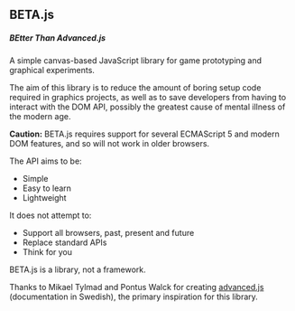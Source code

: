 ## BETA.js
##### BEtter Than Advanced.js
A simple canvas-based JavaScript library for game prototyping and graphical experiments.

The aim of this library is to reduce the amount of boring setup code required in graphics projects,
as well as to save developers from having to interact with the DOM API,
possibly the greatest cause of mental illness of the modern age.

**Caution:**
BETA.js requires support for several ECMAScript 5 and modern DOM features, and so will not work in older browsers.


The API aims to be:
- Simple
- Easy to learn
- Lightweight

It does not attempt to:
- Support all browsers, past, present and future
- Replace standard APIs
- Think for you

BETA.js is a library, not a framework.

Thanks to Mikael Tylmad and Pontus Walck for creating [advanced.js](https://github.com/datorklubben/Spelprogrammering-med-JavaScript-och-Canvas) (documentation in Swedish), the primary inspiration for this library.
